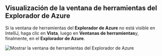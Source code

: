 ## <a name="displaying-the-azure-explorer-tool-window"></a>Visualización de la ventana de herramientas del Explorador de Azure

Si la ventana de herramientas del **Explorador de Azure** no está visible en IntelliJ, haga clic en **Vista**, luego en **Ventanas de herramientas**y, finalmente, en el **Explorador de Azure**.

![Mostrar la ventana de herramientas del Explorador de Azure](../media/azure-toolkit-for-intellij-show-azure-explorer/show-az-exp-01.png)

